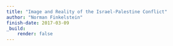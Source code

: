 ```yaml
---
title: "Image and Reality of the Israel-Palestine Conflict"
author: "Norman Finkelstein"
finish-date: 2017-03-09
_build:
    render: false
---
```


